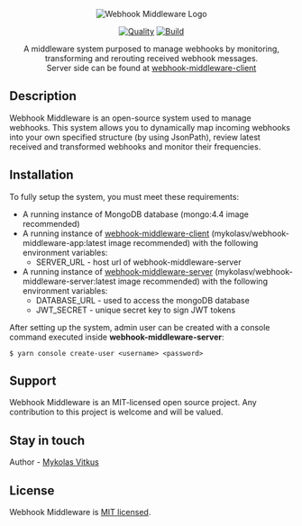 <p align="center">
  <img src="https://media.discordapp.net/attachments/637952914953863182/850098269870882876/client.png" alt="Webhook Middleware Logo" />
</p>
<p align="center">
<a href="https://scrutinizer-ci.com/g/MykolasVitkus/webhook-middleware-client" target="_blank"><img src="https://scrutinizer-ci.com/g/MykolasVitkus/webhook-middleware-client/badges/quality-score.png?b=master" alt="Quality" /></a>
<a href="https://scrutinizer-ci.com/g/MykolasVitkus/webhook-middleware-client" target="_blank"><img src="https://scrutinizer-ci.com/g/MykolasVitkus/webhook-middleware-client/badges/build.png?b=master" alt="Build" /></a>

</p>
  <p align="center">A middleware system purposed to manage webhooks by monitoring, transforming and rerouting received webhook messages.<br> Server side can be found at <a href="https://github.com/MykolasVitkus/webhook-middleware-server">webhook-middleware-client</a> </p>
    

## Description

Webhook Middleware is an open-source system used to manage webhooks. This system allows you to dynamically map incoming webhooks into your own specified structure (by using JsonPath), review latest received and transformed webhooks and monitor their frequencies.

## Installation

To fully setup the system, you must meet these requirements:

* A running instance of MongoDB database (mongo:4.4 image recommended)
* A running instance of [webhook-middleware-client](https://github.com/MykolasVitkus/webhook-middleware-client) (mykolasv/webhook-middleware-app:latest image recommended) with the following environment variables:
  * SERVER_URL - host url of webhook-middleware-server
* A running instance of [webhook-middleware-server](https://github.com/MykolasVitkus/webhook-middleware-server) (mykolasv/webhook-middleware-server:latest image recommended) with the following environment variables:
  * DATABASE_URL - used to access the mongoDB database
  * JWT_SECRET - unique secret key to sign JWT tokens

After setting up the system, admin user can be created with a console command executed inside **webhook-middleware-server**:

```$ yarn console create-user <username> <password>```


## Support

Webhook Middleware is an MIT-licensed open source project. Any contribution to this project is welcome and will be valued.

## Stay in touch

Author - [Mykolas Vitkus](https://www.linkedin.com/in/mykolas-vitkus-7b9159152/)

## License

  Webhook Middleware is [MIT licensed](https://github.com/MykolasVitkus/webhook-middleware-client/blob/master/LICENSE).
